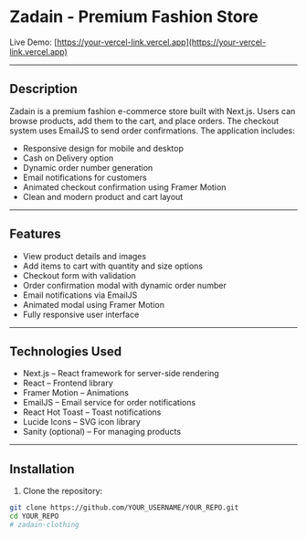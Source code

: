 # Zadain - Premium Fashion Store



Live Demo: [https://your-vercel-link.vercel.app](https://your-vercel-link.vercel.app)

---

## Description

Zadain is a premium fashion e-commerce store built with Next.js. Users can browse products, add them to the cart, and place orders. The checkout system uses EmailJS to send order confirmations. The application includes:

- Responsive design for mobile and desktop
- Cash on Delivery option
- Dynamic order number generation
- Email notifications for customers
- Animated checkout confirmation using Framer Motion
- Clean and modern product and cart layout

---

## Features

- View product details and images  
- Add items to cart with quantity and size options  
- Checkout form with validation  
- Order confirmation modal with dynamic order number  
- Email notifications via EmailJS  
- Animated modal using Framer Motion  
- Fully responsive user interface  

---

## Technologies Used

- Next.js – React framework for server-side rendering  
- React – Frontend library  
- Framer Motion – Animations  
- EmailJS – Email service for order notifications  
- React Hot Toast – Toast notifications  
- Lucide Icons – SVG icon library  
- Sanity (optional) – For managing products  

---

## Installation

1. Clone the repository:

```bash
git clone https://github.com/YOUR_USERNAME/YOUR_REPO.git
cd YOUR_REPO
#   z a d a i n - c l o t h i n g  
 